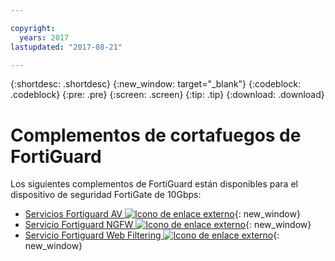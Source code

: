 ```yaml
---

copyright:
  years: 2017
lastupdated: "2017-08-21"

---
```


{:shortdesc: .shortdesc}
{:new_window: target="_blank"}
{:codeblock: .codeblock}
{:pre: .pre}
{:screen: .screen}
{:tip: .tip}
{:download: .download}

# Complementos de cortafuegos de FortiGuard 
Los siguientes complementos de FortiGuard están disponibles para el dispositivo de seguridad FortiGate de 10Gbps:

* [Servicios Fortiguard AV ![Icono de enlace externo](../../icons/launch-glyph.svg "Icono de enlace externo")](https://www.fortinet.com/products/security-subscriptions/antivirus.html){: new_window}
* [Servicio Fortiguard NGFW ![Icono de enlace externo](../../icons/launch-glyph.svg "Icono de enlace externo")](https://www.fortinet.com/products/security-subscriptions/intrusion-prevention.html){: new_window}
* [Servicio Fortiguard Web Filtering ![Icono de enlace externo](../../icons/launch-glyph.svg "Icono de enlace externo")](https://www.fortinet.com/products/security-subscriptions/web-filtering.html){: new_window}

